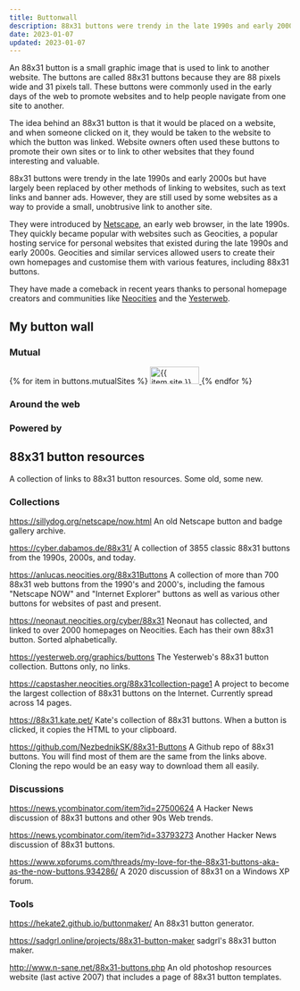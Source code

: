 ```yaml
---
title: Buttonwall
description: 88x31 buttons were trendy in the late 1990s and early 2000s. They have made a comeback in recent years thanks to personal homepage creators in communities like Neocities.
date: 2023-01-07
updated: 2023-01-07
---
```


An 88x31 button is a small graphic image that is used to link to another website. The buttons are called 88x31 buttons because they are 88 pixels wide and 31 pixels tall. These buttons were commonly used in the early days of the web to promote websites and to help people navigate from one site to another.

The idea behind an 88x31 button is that it would be placed on a website, and when someone clicked on it, they would be taken to the website to which the button was linked. Website owners often used these buttons to promote their own sites or to link to other websites that they found interesting and valuable.

88x31 buttons were trendy in the late 1990s and early 2000s but have largely been replaced by other methods of linking to websites, such as text links and banner ads. However, they are still used by some websites as a way to provide a small, unobtrusive link to another site.

They were introduced by [Netscape](https://web.archive.org/web/19961026040131/http://www3.netscape.com/comprod/mirror/netscape_now_program.html), an early web browser, in the late 1990s. They quickly became popular with websites such as Geocities, a popular hosting service for personal websites that existed during the late 1990s and early 2000s. Geocities and similar services allowed users to create their own homepages and customise them with various features, including 88x31 buttons.

They have made a comeback in recent years thanks to personal homepage creators and communities like [Neocities](https://neocities.org) and the [Yesterweb](https://yesterweb.org).

## My button wall

### Mutual

<div class="button-wall">
    {% for item in buttons.mutualSites %}
      <a href="{{ item.url }}">
        <img src="{{ item.img }}" alt="{{ item.site }}" title="{{ item.site }}" alt="{{ item.alt }}" width="88px" height="31px">
      </a>
    {% endfor %}
</div>

### Around the web

### Powered by

## 88x31 button resources

A collection of links to 88x31 button resources. Some old, some new.

### Collections

https://sillydog.org/netscape/now.html An old Netscape button and badge gallery archive.

https://cyber.dabamos.de/88x31/ A collection of 3855 classic 88x31 buttons from the 1990s, 2000s, and today.

https://anlucas.neocities.org/88x31Buttons A collection of more than 700 88x31 web buttons from the 1990's and 2000's, including the famous "Netscape NOW" and "Internet Explorer" buttons as well as various other buttons for websites of past and present.

https://neonaut.neocities.org/cyber/88x31 Neonaut has collected, and linked to over 2000 homepages on Neocities. Each has their own 88x31 button. Sorted alphabetically. 

https://yesterweb.org/graphics/buttons The Yesterweb's 88x31 button collection. Buttons only, no links.

https://capstasher.neocities.org/88x31collection-page1 A project to become the largest collection of 88x31 buttons on the Internet. Currently spread across 14 pages.

https://88x31.kate.pet/ Kate's collection of 88x31 buttons. When a button is clicked, it copies the HTML to your clipboard.

https://github.com/NezbednikSK/88x31-Buttons A Github repo of 88x31 buttons. You will find most of them are the same from the links above. Cloning the repo would be an easy way to download them all easily.

### Discussions

https://news.ycombinator.com/item?id=27500624 A Hacker News discussion of 88x31 buttons and other 90s Web trends.

https://news.ycombinator.com/item?id=33793273 Another Hacker News discussion of 88x31 buttons.

https://www.xpforums.com/threads/my-love-for-the-88x31-buttons-aka-as-the-now-buttons.934286/ A 2020 discussion of 88x31 on a Windows XP forum.

### Tools

https://hekate2.github.io/buttonmaker/ An 88x31 button generator.

https://sadgrl.online/projects/88x31-button-maker sadgrl's 88x31 button maker.

http://www.n-sane.net/88x31-buttons.php An old photoshop resources website (last active 2007) that includes a page of 88x31 button templates.